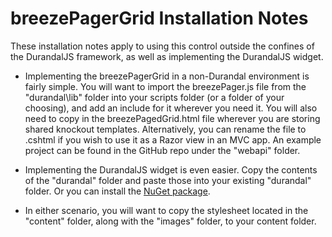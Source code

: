 ﻿breezePagerGrid Installation Notes
==================================

These installation notes apply to using this control outside the confines of the DurandalJS framework, as well as implementing the DurandalJS widget.

   
* Implementing the breezePagerGrid in a non-Durandal environment is fairly simple.  You will want to import the breezePager.js file from the "durandal\lib" folder into your scripts folder (or a folder of your choosing), and add an include for it wherever you need it.  You will also need to copy in the breezePagedGrid.html file wherever you are storing shared knockout templates.  Alternatively, you can rename the file to .cshtml if you wish to use it as a Razor view in an MVC app.  An example project can be found in the GitHub repo under the "webapi" folder.

* Implementing the DurandalJS widget is even easier.  Copy the contents of the "durandal" folder and paste those into your existing "durandal" folder. Or you can install the [NuGet package](https://nuget.org/packages/breezePagedGrid.widget/0.9.1).

* In either scenario, you will want to copy the stylesheet located in the "content" folder, along with the "images" folder, to your content folder.

